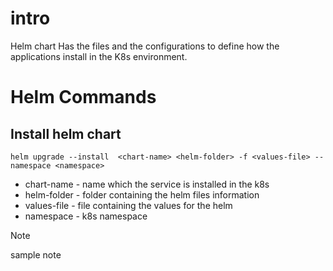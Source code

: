 # intro
Helm chart Has the files and the configurations to define how the applications install in the K8s  environment.

# Helm Commands 

## Install helm chart 

```helm
helm upgrade --install  <chart-name> <helm-folder> -f <values-file> --namespace <namespace>
```

 - chart-name - name which the service is installed in the k8s 
 - helm-folder - folder containing the helm files  information 
 - values-file - file containing the values for the helm
 - namespace - k8s namespace

 >[!NOTE]
 sample note 
